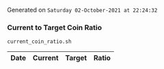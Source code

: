 Generated on `Saturday 02-October-2021 at 22:24:32`

### Current to Target Coin Ratio
`current_coin_ratio.sh`

Date|Current|Target|Ratio
---|---|---|---
